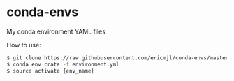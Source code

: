 # conda-envs
My conda environment YAML files

How to use:

```bash
$ git clone https://raw.githubusercontent.com/ericmjl/conda-envs/master/{env_name}.yml -O environment.yml
$ conda env crate -f environment.yml
$ source activate {env_name}
